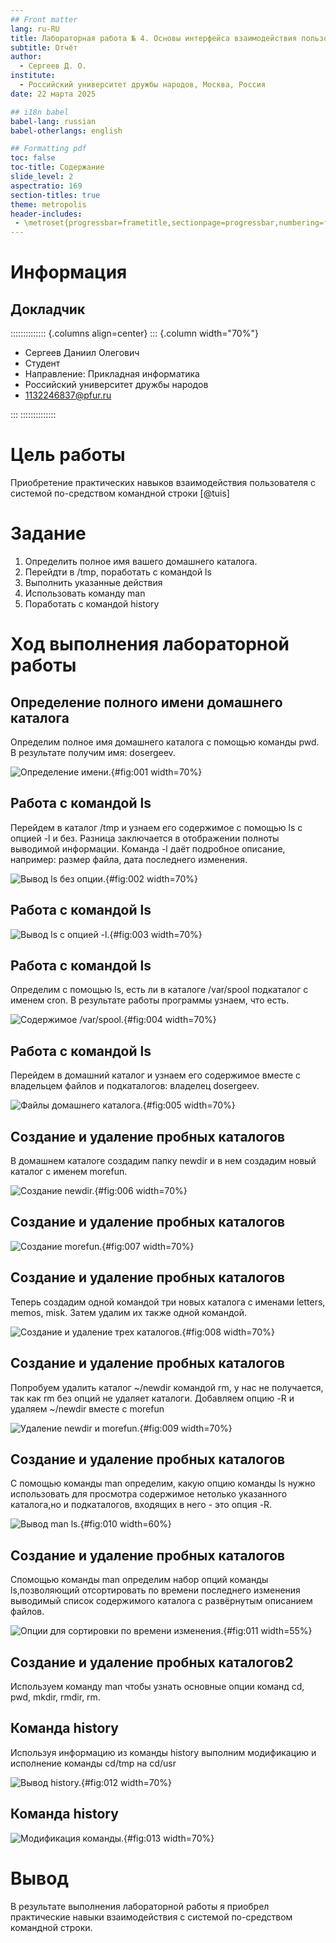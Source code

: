 ```yaml
---
## Front matter
lang: ru-RU
title: Лабораторная работа № 4. Основы интерфейса взаимодействия пользователя с системой Unix на уровне командной строки
subtitle: Отчёт
author:
  - Сергеев Д. О.
institute:
  - Российский университет дружбы народов, Москва, Россия
date: 22 марта 2025

## i18n babel
babel-lang: russian
babel-otherlangs: english

## Formatting pdf
toc: false
toc-title: Содержание
slide_level: 2
aspectratio: 169
section-titles: true
theme: metropolis
header-includes:
 - \metroset{progressbar=frametitle,sectionpage=progressbar,numbering=fraction}
---
```


# Информация

## Докладчик

:::::::::::::: {.columns align=center}
::: {.column width="70%"}

  * Сергеев Даниил Олегович
  * Студент
  * Направление: Прикладная информатика
  * Российский университет дружбы народов
  * [1132246837@pfur.ru](mailto:1132246837@pfur.ru)

:::
::::::::::::::

# Цель работы

Приобретение практических навыков взаимодействия пользователя с системой по-средством командной строки [@tuis]

# Задание

1. Определить полное имя вашего домашнего каталога.
2. Перейдти в /tmp, поработать с командой ls
3. Выполнить указанные действия
4. Использовать команду man
5. Поработать с командой history

# Ход выполнения лабораторной работы

## Определение полного имени домашнего каталога

Определим полное имя домашнего каталога с помощью команды pwd. В результате получим имя: dosergeev.

![Определение имени.](image/1.PNG){#fig:001 width=70%}

## Работа с командой ls 

Перейдем в каталог /tmp и узнаем его содержимое с помощью ls с опцией -l и без. Разница заключается в отображении полноты выводимой информации. Команда -l даёт подробное описание, например: размер файла, дата последнего изменения.

![Вывод ls без опции.](image/2.PNG){#fig:002 width=70%}

## Работа с командой ls 

![Вывод ls с опцией -l.](image/3.PNG){#fig:003 width=70%}

## Работа с командой ls 

Определим с помощью ls, есть ли в каталоге /var/spool подкаталог с именем cron. В результате работы программы узнаем, что есть.

![Содержимое /var/spool.](image/4.PNG){#fig:004 width=70%}

## Работа с командой ls 

Перейдем в домашний каталог и узнаем его содержимое вместе с владельцем файлов и подкаталогов: владелец dosergeev.

![Файлы домашнего каталога.](image/5.PNG){#fig:005 width=70%}

## Создание и удаление пробных каталогов

В домашнем каталоге создадим папку newdir и в нем создадим новый каталог с именем morefun.

![Создание newdir.](image/6.PNG){#fig:006 width=70%}

## Создание и удаление пробных каталогов

![Создание morefun.](image/7.PNG){#fig:007 width=70%}

## Создание и удаление пробных каталогов

Теперь создадим одной командой три новых каталога с именами letters, memos, misk. Затем удалим их также одной командой.

![Создание и удаление трех каталогов.](image/8.PNG){#fig:008 width=70%}

## Создание и удаление пробных каталогов

Попробуем удалить каталог ~/newdir командой rm, у нас не получается, так как rm без опций не удаляет каталоги. Добавляем опцию -R и удаляем ~/newdir вместе с morefun

![Удаление newdir и morefun.](image/9.PNG){#fig:009 width=70%}

## Создание и удаление пробных каталогов

С помощью команды man определим, какую опцию команды ls нужно использовать для просмотра содержимое нетолько указанного каталога,но и подкаталогов, входящих в него - это опция -R.

![Вывод man ls.](image/10.PNG){#fig:010 width=60%}

## Создание и удаление пробных каталогов

Спомощью команды man определим набор опций команды ls,позволяющий отсортировать по времени последнего изменения выводимый список содержимого каталога с развёрнутым описанием файлов. 

![Опции для сортировки по времени изменения.](image/11.PNG){#fig:011 width=55%}

## Создание и удаление пробных каталогов2

Используем команду man чтобы узнать основные опции команд cd, pwd, mkdir, rmdir, rm.

## Команда history

Используя информацию из команды history выполним модификацию и исполнение команды cd/tmp на cd/usr

![Вывод history.](image/12.PNG){#fig:012 width=70%}

## Команда history

![Модификация команды.](image/13.PNG){#fig:013 width=70%}

# Вывод

В результате выполнения лабораторной работы я приобрел практические навыки взаимодействия с системой по-средством командной строки.
